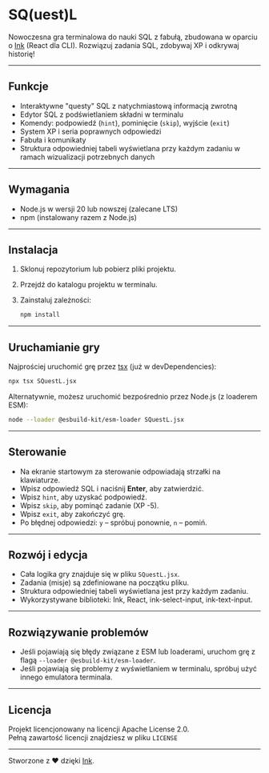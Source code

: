 # SQ(uest)L

Nowoczesna gra terminalowa do nauki SQL z fabułą, zbudowana w oparciu o [Ink](https://github.com/vadimdemedes/ink) (React dla CLI). Rozwiązuj zadania SQL, zdobywaj XP i odkrywaj historię!

---

## Funkcje

- Interaktywne "questy" SQL z natychmiastową informacją zwrotną
- Edytor SQL z podświetlaniem składni w terminalu
- Komendy: podpowiedź (`hint`), pominięcie (`skip`), wyjście (`exit`)
- System XP i seria poprawnych odpowiedzi
- Fabuła i komunikaty
- Struktura odpowiedniej tabeli wyświetlana przy każdym zadaniu w ramach wizualizacji potrzebnych danych

---

## Wymagania

- Node.js w wersji 20 lub nowszej (zalecane LTS)
- npm (instalowany razem z Node.js)

---

## Instalacja

1. Sklonuj repozytorium lub pobierz pliki projektu.
2. Przejdź do katalogu projektu w terminalu.
3. Zainstaluj zależności:

   ```sh
   npm install
   ```

---

## Uruchamianie gry

Najprościej uruchomić grę przez [tsx](https://github.com/esbuild-kit/tsx) (już w devDependencies):

```sh
npx tsx SQuestL.jsx
```

Alternatywnie, możesz uruchomić bezpośrednio przez Node.js (z loaderem ESM):

```sh
node --loader @esbuild-kit/esm-loader SQuestL.jsx
```

---

## Sterowanie

- Na ekranie startowym za sterowanie odpowiadają strzałki na klawiaturze.
- Wpisz odpowiedź SQL i naciśnij **Enter**, aby zatwierdzić.
- Wpisz `hint`, aby uzyskać podpowiedź.
- Wpisz `skip`, aby pominąć zadanie (XP -5).
- Wpisz `exit`, aby zakończyć grę.
- Po błędnej odpowiedzi: `y` – spróbuj ponownie, `n` – pomiń.

---

## Rozwój i edycja

- Cała logika gry znajduje się w pliku `SQuestL.jsx`.
- Zadania (misje) są zdefiniowane na początku pliku.
- Struktura odpowiedniej tabeli wyświetlana jest przy każdym zadaniu.
- Wykorzystywane biblioteki: Ink, React, ink-select-input, ink-text-input.

---

## Rozwiązywanie problemów

- Jeśli pojawiają się błędy związane z ESM lub loaderami, uruchom grę z flagą `--loader @esbuild-kit/esm-loader`.
- Jeśli pojawiają się problemy z wyświetlaniem w terminalu, spróbuj użyć innego emulatora terminala.

---

## Licencja

Projekt licencjonowany na licencji Apache License 2.0.  
Pełną zawartość licencji znajdziesz w pliku `LICENSE`

---

Stworzone z ❤️ dzięki [Ink](https://github.com/vadimdemedes/ink).
